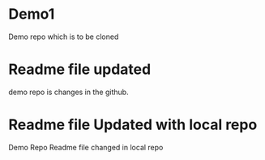 # Demo1
Demo repo which is to be cloned
# Readme file updated
demo repo is changes in the github.
# Readme file Updated with local repo
Demo Repo Readme file changed in local repo

